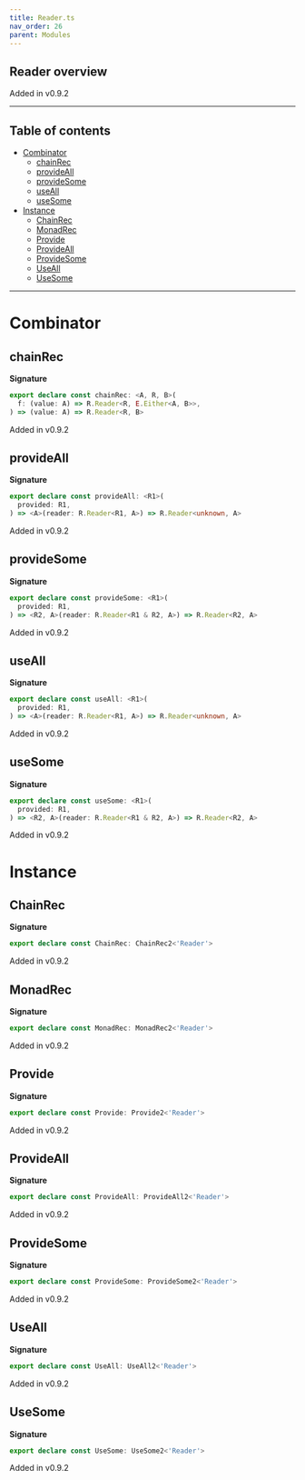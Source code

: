 ```yaml
---
title: Reader.ts
nav_order: 26
parent: Modules
---
```


## Reader overview

Added in v0.9.2

---

<h2 class="text-delta">Table of contents</h2>

- [Combinator](#combinator)
  - [chainRec](#chainrec)
  - [provideAll](#provideall)
  - [provideSome](#providesome)
  - [useAll](#useall)
  - [useSome](#usesome)
- [Instance](#instance)
  - [ChainRec](#chainrec)
  - [MonadRec](#monadrec)
  - [Provide](#provide)
  - [ProvideAll](#provideall)
  - [ProvideSome](#providesome)
  - [UseAll](#useall)
  - [UseSome](#usesome)

---

# Combinator

## chainRec

**Signature**

```ts
export declare const chainRec: <A, R, B>(
  f: (value: A) => R.Reader<R, E.Either<A, B>>,
) => (value: A) => R.Reader<R, B>
```

Added in v0.9.2

## provideAll

**Signature**

```ts
export declare const provideAll: <R1>(
  provided: R1,
) => <A>(reader: R.Reader<R1, A>) => R.Reader<unknown, A>
```

Added in v0.9.2

## provideSome

**Signature**

```ts
export declare const provideSome: <R1>(
  provided: R1,
) => <R2, A>(reader: R.Reader<R1 & R2, A>) => R.Reader<R2, A>
```

Added in v0.9.2

## useAll

**Signature**

```ts
export declare const useAll: <R1>(
  provided: R1,
) => <A>(reader: R.Reader<R1, A>) => R.Reader<unknown, A>
```

Added in v0.9.2

## useSome

**Signature**

```ts
export declare const useSome: <R1>(
  provided: R1,
) => <R2, A>(reader: R.Reader<R1 & R2, A>) => R.Reader<R2, A>
```

Added in v0.9.2

# Instance

## ChainRec

**Signature**

```ts
export declare const ChainRec: ChainRec2<'Reader'>
```

Added in v0.9.2

## MonadRec

**Signature**

```ts
export declare const MonadRec: MonadRec2<'Reader'>
```

Added in v0.9.2

## Provide

**Signature**

```ts
export declare const Provide: Provide2<'Reader'>
```

Added in v0.9.2

## ProvideAll

**Signature**

```ts
export declare const ProvideAll: ProvideAll2<'Reader'>
```

Added in v0.9.2

## ProvideSome

**Signature**

```ts
export declare const ProvideSome: ProvideSome2<'Reader'>
```

Added in v0.9.2

## UseAll

**Signature**

```ts
export declare const UseAll: UseAll2<'Reader'>
```

Added in v0.9.2

## UseSome

**Signature**

```ts
export declare const UseSome: UseSome2<'Reader'>
```

Added in v0.9.2
